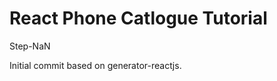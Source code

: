 React Phone Catlogue Tutorial
=======================

Step-NaN

Initial commit based on generator-reactjs.
